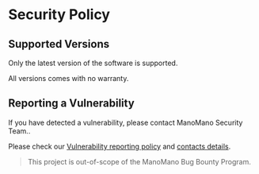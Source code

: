 # Security Policy

## Supported Versions

Only the latest version of the software is supported.

All versions comes with no warranty.

## Reporting a Vulnerability

If you have detected a vulnerability, please contact ManoMano Security Team..

Please check our [Vulnerability reporting policy](https://security-s3-public.s3.eu-west-1.amazonaws.com/Vulnerability%20reporting%20policy.txt) and [contacts details](https://www.manomano.com/security.txt).

> This project is out-of-scope of the ManoMano Bug Bounty Program.
